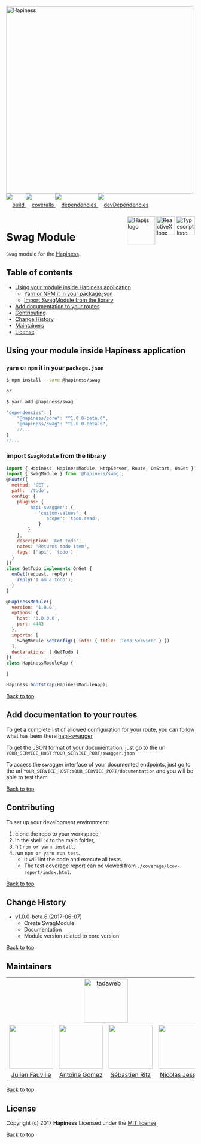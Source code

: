 <img src="http://bit.ly/2mxmKKI" width="500" alt="Hapiness" />

<div style="margin-bottom:20px;">
<div style="line-height:60px">
    <a href="https://travis-ci.org/hapinessjs/logger-module.svg?branch=master">
        <img src="https://travis-ci.org/hapinessjs/logger-module.svg?branch=master" alt="build" />
    </a>
    <a href="https://coveralls.io/github/hapinessjs/logger-module?branch=master">
        <img src="https://coveralls.io/repos/github/hapinessjs/logger-module/badge.svg?branch=master" alt="coveralls" />
    </a>
    <a href="https://david-dm.org/hapinessjs/logger-module">
        <img src="https://david-dm.org/hapinessjs/logger-module.svg" alt="dependencies" />
    </a>
    <a href="https://david-dm.org/hapinessjs/logger-module?type=dev">
        <img src="https://david-dm.org/hapinessjs/logger-module/dev-status.svg" alt="devDependencies" />
    </a>
</div>
<div>
    <a href="https://www.typescriptlang.org/docs/tutorial.html">
        <img src="https://cdn-images-1.medium.com/max/800/1*8lKzkDJVWuVbqumysxMRYw.png"
             align="right" alt="Typescript logo" width="50" height="50" style="border:none;" />
    </a>
    <a href="http://reactivex.io/rxjs">
        <img src="http://reactivex.io/assets/Rx_Logo_S.png"
             align="right" alt="ReactiveX logo" width="50" height="50" style="border:none;" />
    </a>
    <a href="http://hapijs.com">
        <img src="http://bit.ly/2lYPYPw"
             align="right" alt="Hapijs logo" width="75" style="border:none;" />
    </a>
</div>
</div>

# Swag Module

`Swag` module for the [Hapiness](https://github.com/hapinessjs/hapiness).

## Table of contents

* [Using your module inside Hapiness application](#using-your-module-inside-hapiness-application)
    * [Yarn or NPM it in your package.json](#yarn-or-npm-it-in-your-packagejson)
    * [Import SwagModule from the library](#import-swagmodule-from-the-library)
* [Add documentation to your routes](#add-documentation-to-your-routes)
* [Contributing](#contributing)
* [Change History](#change-history)
* [Maintainers](#maintainers)
* [License](#license)

## Using your module inside Hapiness application

### `yarn` or `npm` it in your `package.json`

```bash
$ npm install --save @hapiness/swag

or

$ yarn add @hapiness/swag
```
    
```javascript
"dependencies": {
    "@hapiness/core": "^1.0.0-beta.6",
    "@hapiness/swag": "^1.0.0-beta.6",
    //...
}
//...
```

### import `SwagModule` from the library

```javascript
import { Hapiness, HapinessModule, HttpServer, Route, OnStart, OnGet } from '@hapiness/core';
import { SwagModule } from '@hapiness/swag';
@Route({
  method: 'GET',
  path: '/todo',
  config: {
    plugins: {
        'hapi-swagger': {
            'custom-values': {
              'scope': 'todo.read',
            }
        }
    },
    description: 'Get todo',
    notes: 'Returns todo item',
    tags: ['api', 'todo']
  }
})
class GetTodo implements OnGet {
  onGet(request, reply) {
    reply('I am a todo');
  }
}

@HapinessModule({
  version: '1.0.0',
  options: {
    host: '0.0.0.0',
    port: 4443
  },
  imports: [
    SwagModule.setConfig({ info: { title: 'Todo Service' } })
  ],
  declarations: [ GetTodo ]
})
class HapinessModuleApp {

}

Hapiness.bootstrap(HapinessModuleApp);


```

[Back to top](#table-of-contents)

## Add documentation to your routes

To get a complete list of allowed configuration for your route, you can follow what has been there [hapi-swagger](https://github.com/reptilbud/hapi-swagger)

To get the JSON format of your documentation, just go to the url `YOUR_SERVICE_HOST:YOUR_SERVICE_PORT/swagger.json`

To access the swagger interface of your documented endpoints, just go to the url `YOUR_SERVICE_HOST:YOUR_SERVICE_PORT/documentation`
and you will be able to test them 

[Back to top](#table-of-contents)

## Contributing

To set up your development environment:

1. clone the repo to your workspace,
2. in the shell `cd` to the main folder,
3. hit `npm or yarn install`,
4. run `npm or yarn run test`.
    * It will lint the code and execute all tests. 
    * The test coverage report can be viewed from `./coverage/lcov-report/index.html`.

[Back to top](#table-of-contents)

## Change History

* v1.0.0-beta.6 (2017-06-07)
    * Create SwagModule
    * Documentation
    * Module version related to core version
    
[Back to top](#table-of-contents)

## Maintainers

<table>
    <tr>
        <td colspan="4" align="center"><a href="https://www.tadaweb.com"><img src="https://tadaweb.com/images/tadaweb/logo.png" width="117" alt="tadaweb" /></a></td>
    </tr>
    <tr>
        <td align="center"><a href="https://github.com/Juneil"><img src="https://avatars3.githubusercontent.com/u/6546204?v=3&s=117" width="117"/></a></td>
        <td align="center"><a href="https://github.com/antoinegomez"><img src="https://avatars3.githubusercontent.com/u/997028?v=3&s=117" width="117"/></a></td>
        <td align="center"><a href="https://github.com/reptilbud"><img src="https://avatars3.githubusercontent.com/u/6841511?v=3&s=117" width="117"/></a></td>
        <td align="center"><a href="https://github.com/njl07"><img src="https://avatars3.githubusercontent.com/u/1673977?v=3&s=117" width="117"/></a></td>
    </tr>
    <tr>
        <td align="center"><a href="https://github.com/Juneil">Julien Fauville</a></td>
        <td align="center"><a href="https://github.com/antoinegomez">Antoine Gomez</a></td>
        <td align="center"><a href="https://github.com/reptilbud">Sébastien Ritz</a></td>
        <td align="center"><a href="https://github.com/njl07">Nicolas Jessel</a></td>
    </tr>
</table>

[Back to top](#table-of-contents)

## License

Copyright (c) 2017 **Hapiness** Licensed under the [MIT license](https://github.com/hapinessjs/empty-module/blob/master/LICENSE.md).

[Back to top](#table-of-contents)